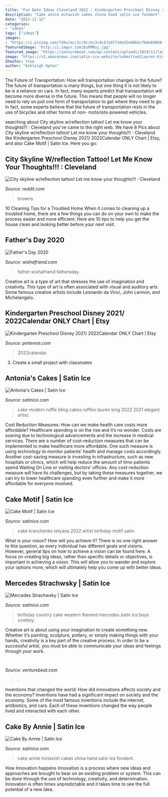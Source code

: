 ```yaml
---
title: "Fun Date Ideas Cleveland 2022 : Kindergarten Preschool Disney 2021/ 2022calendar Only Chart"
description: "Cake annie mctavish cakes china hand satin ice fondant"
date: "2022-12-12"
categories:
- "ideas"
tags: ["ideas"]
images:
- "https://i.pinimg.com/736x/ec/3c/9c/ec3c9c57a97734e55d40bbcf0de69050.jpg"
featuredImage: "http://i.imgur.com/EuPMRoj.jpg"
featured_image: "https://venturebeat.com/wp-content/uploads/2019/11/lenovoar2.jpg"
image: "https://s3.amazonaws.com/satin-ice-website/submitted/Lauren-King-Antonias-Cakes-Wedding-Elegant-2.jpg?mtime=20170220145420"
ShowToc: true
author: "Ashleigh Upton"
---
```



The Future of Transportation: How will transportation changes in the future?
The future of transportation is many things, but one thing it is not likely to be is a reliance on cars. In fact, many experts predict that transportation will become more diverse in the future. This means that people will no longer need to rely on just one form of transportation to get where they need to go. In fact, some experts believe that the future of transportation rests in the use of bicycles and other forms of non- motorists-powered vehicles.

	

		
searching about City skyline w/reflection tattoo! Let me know your thoughts!!! : Cleveland you've came to the right web. We have 8 Pics about City skyline w/reflection tattoo! Let me know your thoughts!!! : Cleveland like Kindergarten Preschool Disney 2021/ 2022Calendar ONLY Chart | Etsy,  and also Cake Motif | Satin Ice. Here you go:
		
    
## City Skyline W/reflection Tattoo! Let Me Know Your Thoughts!!! : Cleveland

<img loading=lazy src="http://i.imgur.com/EuPMRoj.jpg" onerror="this.onerror=null;this.src='https://tse2.mm.bing.net/th?id=OIP.HLVX9vohlkThWzGfKUoK7wHaEK&amp;pid=15.1';" alt="City skyline w/reflection tattoo! Let me know your thoughts!!! : Cleveland">

_Source: reddit.com_

>browns. 

	

10 Cleaning Tips for a Troubled Home
When it comes to cleaning up a troubled home, there are a few things you can do on your own to make the process easier and more efficient. Here are 10 tips to help you get the house clean and looking better before your next visit.

    
## Father&#039;s Day 2020

<img loading=lazy src="https://www.wishafriend.com/slider/images/fb_fathersday.jpg" onerror="this.onerror=null;this.src='https://tse2.mm.bing.net/th?id=OIP.wXF6WXCaB1xHuk9nAFot_gAAAA&amp;pid=15.1';" alt="Father&#039;s Day 2020">

_Source: wishafriend.com_

>father wishafriend fathersday. 

	

Creative art is a type of art that stresses the use of imagination and creativity. This type of art is often associated with visual and auditory arts. Some famous creative artists include Leonardo da Vinci, John Lennon, and Michelangelo.

    
## Kindergarten Preschool Disney 2021/ 2022Calendar ONLY Chart | Etsy

<img loading=lazy src="https://i.pinimg.com/736x/ec/3c/9c/ec3c9c57a97734e55d40bbcf0de69050.jpg" onerror="this.onerror=null;this.src='https://tse4.mm.bing.net/th?id=OIP.Bxf8rdgpzqH9BxgeCOlgEwHaFQ&amp;pid=15.1';" alt="Kindergarten Preschool Disney 2021/ 2022Calendar ONLY Chart | Etsy">

_Source: pinterest.com_

>2022calendar. 

	

3. Create a small project with classmates

    
## Antonia&#039;s Cakes | Satin Ice

<img loading=lazy src="https://s3.amazonaws.com/satin-ice-website/submitted/Lauren-King-Antonias-Cakes-Wedding-Elegant-2.jpg?mtime=20170220145420" onerror="this.onerror=null;this.src='https://tse3.mm.bing.net/th?id=OIP.14yVOcXtyeiquFc2OEbQLQHaL2&amp;pid=15.1';" alt="Antonia&#039;s Cakes | Satin Ice">

_Source: satinice.com_

>cake modern ruffle bling cakes ruffles lauren king 2022 2021 elegant artist. 

	

Cost Reduction Measures: How can we make health care costs more affordable?
Healthcare spending is on the rise and it’s no wonder. Costs are soaring due to technological advancements and the increase in medical services. There are a number of cost-reduction measures that can be implemented to make healthcare more affordable. One such measure is using technology to monitor patients’ health and manage costs accordingly. Another cost-saving measure is investing in infrastructure, such as new hospitals or clinics, which will help reduce the amount of time patients spend Waiting On Line or visiting doctors’ offices.
Any cost-reduction measure will have its challenges, but by taking these measures together, we can try to lower healthcare spending even further and make it more affordable for everyone involved.

    
## Cake Motif | Satin Ice

<img loading=lazy src="https://s3.amazonaws.com/satin-ice-website/gallery/Tatyana-Kravchenko-Cake-Motif-Wedding-Elegant-0.jpg.JPG?mtime=20170501104303" onerror="this.onerror=null;this.src='https://tse3.mm.bing.net/th?id=OIP.IpzJgqx6hHcQzo18_vVVqwHaLI&amp;pid=15.1';" alt="Cake Motif | Satin Ice">

_Source: satinice.com_

>cake kravchenko tatyana 2022 artist birthday motif satin. 

	

What is your vision? How will you achieve it?
There is no one right answer to this question, as every individual has different goals and visions. However, general tips on how to achieve a vision can be found here. A focus on creating big ideas, rather than specific details or objectives, is important in achieving a vision. This will allow you to wander and explore your options more, which will ultimately help you come up with better ideas.

    
## Mercedes Strachwsky | Satin Ice

<img loading=lazy src="https://s3.amazonaws.com/satin-ice-website/gallery/x-ms-birthday-baby-0-3.jpg?mtime=20170129211728" onerror="this.onerror=null;this.src='https://tse4.mm.bing.net/th?id=OIP.QP2BOAKHkzdR_7whD9ZFogHaJ4&amp;pid=15.1';" alt="Mercedes Strachwsky | Satin Ice">

_Source: satinice.com_

>birthday country cake western themed mercedes satin ice boys cowboy. 

	

Creative art is about using your imagination to create something new. Whether it’s painting, sculpture, pottery, or simply making things with your hands, creativity is a key part of the creative process. In order to be a successful artist, you must be able to communicate your ideas and feelings through your work.

    
## 

<img loading=lazy src="https://venturebeat.com/wp-content/uploads/2019/11/lenovoar2.jpg" onerror="this.onerror=null;this.src='https://tse4.mm.bing.net/th?id=OIP.bfBDLNaQxASxF2IiPgJsNwHaC3&amp;pid=15.1';" alt="">

_Source: venturebeat.com_

>. 

	

Inventions that changed the world: How did innovations affects society and the economy?
Inventions have had a significant impact on society and the economy. Some of the most famous inventions include the internet, antibiotics, and cars. Each of these inventions changed the way people lived and interacted with each other.

    
## Cake By Annie | Satin Ice

<img loading=lazy src="https://s3.amazonaws.com/satin-ice-website/gallery/Annie-McTavish-Cakes-by-Annie-Wedding-Elegant-6.jpeg?mtime=20170914141646" onerror="this.onerror=null;this.src='https://tse4.mm.bing.net/th?id=OIP.pW9xuEusz3u7xsTDjde1iAHaLH&amp;pid=15.1';" alt="Cake By Annie | Satin Ice">

_Source: satinice.com_

>cake annie mctavish cakes china hand satin ice fondant. 

	

How Innovation happens
Innovation is a process where new ideas and approaches are brought to bear on an existing problem or system. This can be done through the use of technology, creativity, and determination. Innovation is often times unpredictable and it takes time to see the full potential of a new idea.

